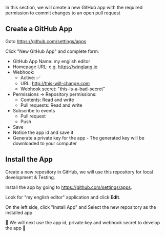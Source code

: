 In this section, we will create a new GitHub app with the 
required permission to commit changes to an open pull request

## Create a GitHub App

Goto https://github.com/settings/apps

Click "New GitHub App" and complete form:
- GitHub App Name: my english editor
- Homepage URL: e.g. https://winglang.io
- Webhook:
  - Active: ✅
  - URL: http://this-will-change.com
  - Webhook secret: "this-is-a-bad-secret"
- Permissions -> Repository permissions:
  - Contents: Read and write 
  - Pull requests: Read and write
- Subscribe to events
   - Pull request
   - Push
- Save
- Notice the app id and save it
- Generate a private key for the app - The generated key will be downloaded to your computer

## Install the App

Create a new repository in GitHub, we will use this repository for 
local development & Testing.

Install the app by going to https://github.com/settings/apps.

Look for "my english editor" application and click **Edit**.

On the left side, click "Install App" and Select the new repository as the installed app


🚀 We will next use the app id, private key and webhook secret to develop the app 🚀









